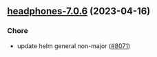 

## [headphones-7.0.6](https://github.com/truecharts/charts/compare/headphones-7.0.5...headphones-7.0.6) (2023-04-16)

### Chore

- update helm general non-major ([#8071](https://github.com/truecharts/charts/issues/8071))
  
  